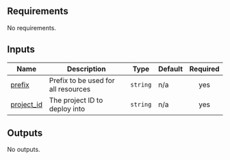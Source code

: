 <!-- BEGIN_TF_DOCS -->
## Requirements

No requirements.

## Inputs

| Name | Description | Type | Default | Required |
|------|-------------|------|---------|:--------:|
| <a name="input_prefix"></a> [prefix](#input\_prefix) | Prefix to be used for all resources | `string` | n/a | yes |
| <a name="input_project_id"></a> [project\_id](#input\_project\_id) | The project ID to deploy into | `string` | n/a | yes |

## Outputs

No outputs.
<!-- END_TF_DOCS -->